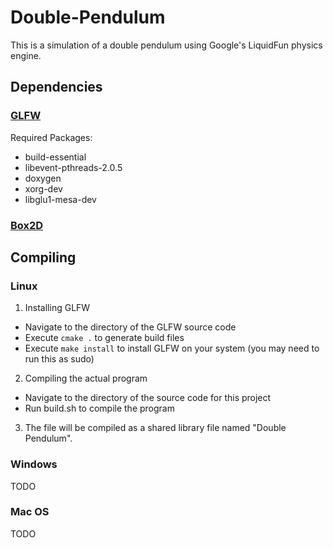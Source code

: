 # Double-Pendulum
This is a simulation of a double pendulum using Google's LiquidFun physics engine.

## Dependencies

### [GLFW](https://www.glfw.org/)
Required Packages:
* build-essential
* libevent-pthreads-2.0.5
* doxygen
* xorg-dev
* libglu1-mesa-dev

### [Box2D](https://github.com/erincatto/box2d)

## Compiling

### Linux
1. Installing GLFW
  * Navigate to the directory of the GLFW source code
  * Execute `cmake .` to generate build files
  * Execute `make install` to install GLFW on your system (you may need to run this as sudo)
2. Compiling the actual program
  * Navigate to the directory of the source code for this project
  * Run build.sh to compile the program
3. The file will be compiled as a shared library file named "Double Pendulum".

### Windows
TODO

### Mac OS
TODO
